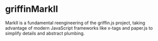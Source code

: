 griffinMarkII
=============

MarkII is a fundamental reengineering of the griffin.js project, taking advantage of modern JavaScript frameworks like x-tags and paper.js to simplify details and abstract plumbing.
